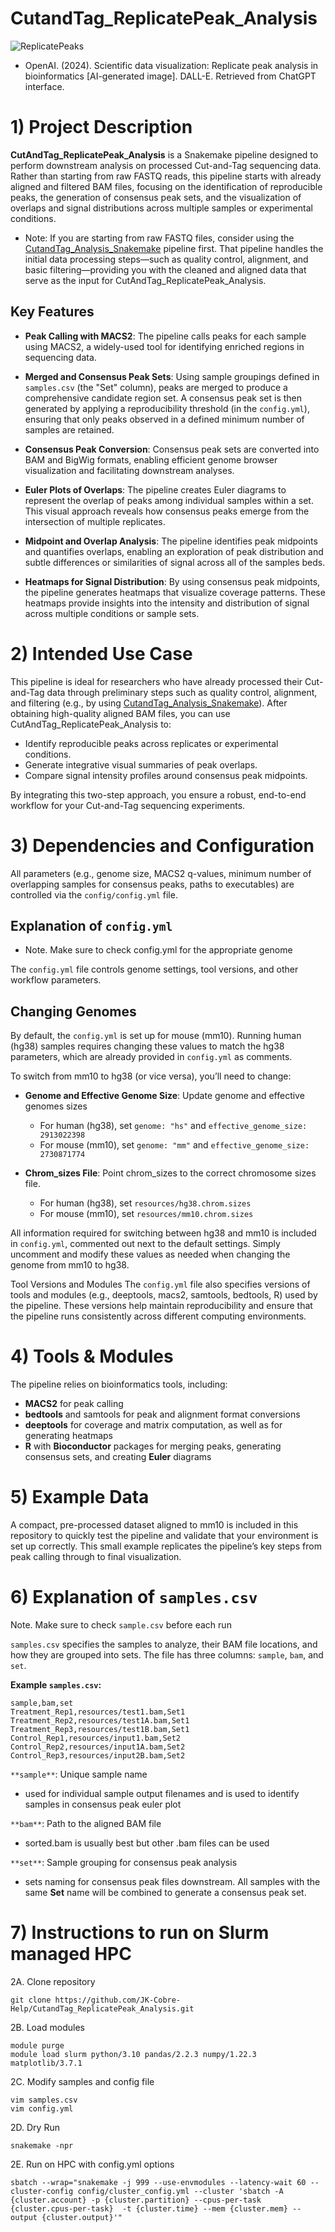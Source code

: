 # CutandTag_ReplicatePeak_Analysis

![ReplicatePeaks](/images/replicatePeaks.png)
- OpenAI. (2024). Scientific data visualization: Replicate peak analysis in bioinformatics [AI-generated image]. DALL-E. Retrieved from ChatGPT interface.

# 1) Project Description

**CutAndTag_ReplicatePeak_Analysis** is a Snakemake pipeline designed to perform downstream analysis on processed Cut-and-Tag sequencing data. Rather than starting from raw FASTQ reads, this pipeline starts with already aligned and filtered BAM files, focusing on the identification of reproducible peaks, the generation of consensus peak sets, and the visualization of overlaps and signal distributions across multiple samples or experimental conditions.

+ Note: If you are starting from raw FASTQ files, consider using the [CutandTag_Analysis_Snakemake](https://github.com/JK-Cobre-Help/CutandTag_Analysis_Snakemake) pipeline first. That pipeline handles the initial data processing steps—such as quality control, alignment, and basic filtering—providing you with the cleaned and aligned data that serve as the input for CutAndTag_ReplicatePeak_Analysis.

## Key Features

- **Peak Calling with MACS2**:
  The pipeline calls peaks for each sample using MACS2, a widely-used tool for identifying enriched regions in sequencing data.

- **Merged and Consensus Peak Sets**:
  Using sample groupings defined in `samples.csv` (the "Set" column), peaks are merged to produce a comprehensive candidate region set. A consensus peak set is then generated by applying a reproducibility threshold (in the `config.yml`), ensuring that only peaks observed in a defined minimum number of samples are retained.

- **Consensus Peak Conversion**:
  Consensus peak sets are converted into BAM and BigWig formats, enabling efficient genome browser visualization and facilitating downstream analyses.

- **Euler Plots of Overlaps**:
  The pipeline creates Euler diagrams to represent the overlap of peaks among individual samples within a set. This visual approach reveals how consensus peaks emerge from the intersection of multiple replicates.

- **Midpoint and Overlap Analysis**:
  The pipeline identifies peak midpoints and quantifies overlaps, enabling an exploration of peak distribution and subtle differences or similarities of signal across all of the samples beds.

- **Heatmaps for Signal Distribution**:
  By using consensus peak midpoints, the pipeline generates heatmaps that visualize coverage patterns. These heatmaps provide insights into the intensity and distribution of signal across multiple conditions or sample sets.

# 2) Intended Use Case
This pipeline is ideal for researchers who have already processed their Cut-and-Tag data through preliminary steps such as quality control, alignment, and filtering (e.g., by using [CutandTag_Analysis_Snakemake](https://github.com/JK-Cobre-Help/CutandTag_Analysis_Snakemake)). After obtaining high-quality aligned BAM files, you can use CutAndTag_ReplicatePeak_Analysis to:

- Identify reproducible peaks across replicates or experimental conditions.
- Generate integrative visual summaries of peak overlaps.
- Compare signal intensity profiles around consensus peak midpoints.

By integrating this two-step approach, you ensure a robust, end-to-end workflow for your Cut-and-Tag sequencing experiments.

# 3) Dependencies and Configuration

All parameters (e.g., genome size, MACS2 q-values, minimum number of overlapping samples for consensus peaks, paths to executables) are controlled via the `config/config.yml` file.

## Explanation of `config.yml`
- Note. Make sure to check config.yml for the appropriate genome

The `config.yml` file controls genome settings, tool versions, and other workflow parameters.

## Changing Genomes
By default, the `config.yml` is set up for mouse (mm10). Running human (hg38) samples requires changing these values to match the hg38 parameters, which are already provided in `config.yml` as comments.

To switch from mm10 to hg38 (or vice versa), you’ll need to change:
- **Genome and Effective Genome Size**:
  Update genome and effective genomes sizes
  - For human (hg38), set `genome: "hs"` and `effective_genome_size: 2913022398`
  - For mouse (mm10), set `genome: "mm"` and `effective_genome_size: 2730871774`

- **Chrom_sizes File**:
  Point chrom_sizes to the correct chromosome sizes file.
  - For human (hg38), set `resources/hg38.chrom.sizes`
  - For mouse (mm10), set `resources/mm10.chrom.sizes`

All information required for switching between hg38 and mm10 is included in `config.yml`, commented out next to the default settings. Simply uncomment and modify these values as needed when changing the genome from mm10 to hg38.

Tool Versions and Modules
The `config.yml` file also specifies versions of tools and modules (e.g., deeptools, macs2, samtools, bedtools, R) used by the pipeline. These versions help maintain reproducibility and ensure that the pipeline runs consistently across different computing environments.

# 4) Tools & Modules
The pipeline relies on bioinformatics tools, including:

- **MACS2** for peak calling
- **bedtools** and samtools for peak and alignment format conversions
- **deeptools** for coverage and matrix computation, as well as for generating heatmaps
- **R** with **Bioconductor** packages for merging peaks, generating consensus sets, and creating **Euler** diagrams

# 5) Example Data
A compact, pre-processed dataset aligned to mm10 is included in this repository to quickly test the pipeline and validate that your environment is set up correctly. This small example replicates the pipeline’s key steps from peak calling through to final visualization.

# 6) Explanation of `samples.csv`
Note. Make sure to check `sample.csv` before each run

`samples.csv` specifies the samples to analyze, their BAM file locations, and how they are grouped into sets. The file has three columns: `sample`, `bam`, and `set`.

**Example `samples.csv`:**
```csv
sample,bam,set
Treatment_Rep1,resources/test1.bam,Set1
Treatment_Rep2,resources/test1A.bam,Set1
Treatment_Rep3,resources/test1B.bam,Set1
Control_Rep1,resources/input1.bam,Set2
Control_Rep2,resources/input1A.bam,Set2
Control_Rep3,resources/input2B.bam,Set2
```

`**sample**`: Unique sample name  
  - used for individual sample output filenames and is used to identify samples in consensus peak euler plot  
    
`**bam**`: Path to the aligned BAM file  
  - sorted.bam is usually best but other .bam files can be used  
    
`**set**`: Sample grouping for consensus peak analysis  
  - sets naming for consensus peak files downstream. All samples with the same **Set** name will be combined to generate a consensus peak set.

# 7) Instructions to run on Slurm managed HPC
2A. Clone repository
```
git clone https://github.com/JK-Cobre-Help/CutandTag_ReplicatePeak_Analysis.git
```
2B. Load modules
```
module purge
module load slurm python/3.10 pandas/2.2.3 numpy/1.22.3 matplotlib/3.7.1
```
2C. Modify samples and config file
```
vim samples.csv
vim config.yml
```
2D. Dry Run
```
snakemake -npr
```
2E. Run on HPC with config.yml options
```
sbatch --wrap="snakemake -j 999 --use-envmodules --latency-wait 60 --cluster-config config/cluster_config.yml --cluster 'sbatch -A {cluster.account} -p {cluster.partition} --cpus-per-task {cluster.cpus-per-task}  -t {cluster.time} --mem {cluster.mem} --output {cluster.output}'"
```

